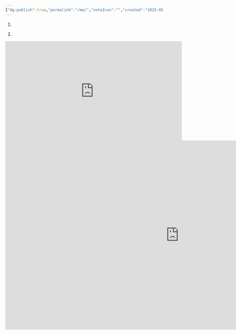 ```yaml
---
{"dg-publish":true,"permalink":"/me/","noteIcon":"","created":"2025-05-05T14:04:53.790+02:00","updated":"2025-08-17T13:45:29.288+02:00"}
---
```


1. 
<div class="transclusion internal-embed is-loaded"><div class="markdown-embed">





</div></div>


2. 
<div class="transclusion internal-embed is-loaded"><div class="markdown-embed">





</div></div>



<iframe width="560" height="315" src="https://www.youtube.com/embed/Z91LpBQFhIY?si=0-Jm-NkmlT5LrxAX" title="YouTube video player" frameborder="0" allow="accelerometer; autoplay; clipboard-write; encrypted-media; gyroscope; picture-in-picture; web-share" referrerpolicy="strict-origin-when-cross-origin" allowfullscreen></iframe>


<iframe width="1100" height="600" src="https://www.youtube.com/embed/Z91LpBQFhIY?si=0-Jm-NkmlT5LrxAX" title="YouTube video player" frameborder="0" allow="accelerometer; autoplay; clipboard-write; encrypted-media; gyroscope; picture-in-picture; web-share" referrerpolicy="strict-origin-when-cross-origin" allowfullscreen></iframe>
